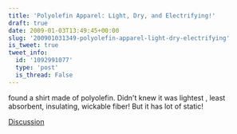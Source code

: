 ```yaml
---
title: 'Polyolefin Apparel: Light, Dry, and Electrifying!'
draft: true
date: 2009-01-03T13:49:45+00:00
slug: '200901031349-polyolefin-apparel-light-dry-electrifying'
is_tweet: true
tweet_info:
  id: '1092991077'
  type: 'post'
  is_thread: False
---
```




found a shirt made of polyolefin. Didn't knew it was lightest , least absorbent, insulating, wickable fiber! But it has lot of static!

[Discussion](https://x.com/sytelus/status/1092991077)

